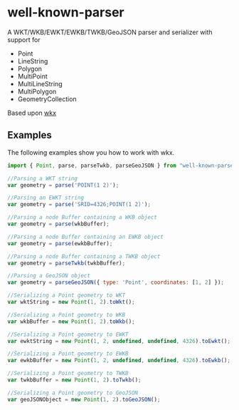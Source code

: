 well-known-parser
========

A WKT/WKB/EWKT/EWKB/TWKB/GeoJSON parser and serializer with support for

- Point
- LineString
- Polygon
- MultiPoint
- MultiLineString
- MultiPolygon
- GeometryCollection

Based upon [wkx](https://github.com/cschwarz/wkx)

Examples
--------

The following examples show you how to work with wkx.

```javascript
import { Point, parse, parseTwkb, parseGeoJSON } from "well-known-parser";

//Parsing a WKT string
var geometry = parse('POINT(1 2)');

//Parsing an EWKT string
var geometry = parse('SRID=4326;POINT(1 2)');

//Parsing a node Buffer containing a WKB object
var geometry = parse(wkbBuffer);

//Parsing a node Buffer containing an EWKB object
var geometry = parse(ewkbBuffer);

//Parsing a node Buffer containing a TWKB object
var geometry = parseTwkb(twkbBuffer);

//Parsing a GeoJSON object
var geometry = parseGeoJSON({ type: 'Point', coordinates: [1, 2] });

//Serializing a Point geometry to WKT
var wktString = new Point(1, 2).toWkt();

//Serializing a Point geometry to WKB
var wkbBuffer = new Point(1, 2).toWkb();

//Serializing a Point geometry to EWKT
var ewktString = new Point(1, 2, undefined, undefined, 4326).toEwkt();

//Serializing a Point geometry to EWKB
var ewkbBuffer = new Point(1, 2, undefined, undefined, 4326).toEwkb();

//Serializing a Point geometry to TWKB
var twkbBuffer = new Point(1, 2).toTwkb();

//Serializing a Point geometry to GeoJSON
var geoJSONObject = new Point(1, 2).toGeoJSON();
```
